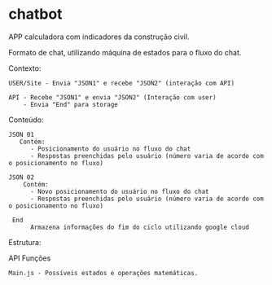 # chatbot

APP calculadora com indicadores da construção civil. 

Formato de chat, utilizando máquina de estados para o fluxo do chat.

Contexto:
    
    USER/Site - Envia "JSON1" e recebe "JSON2" (interação com API)

    API - Recebe "JSON1" e envia "JSON2" (Interação com user)
        - Envia "End" para storage


   Conteúdo:

    JSON 01
       Contém:
          - Posicionamento do usuário no fluxo do chat
          - Respostas preenchidas pelo usuário (número varia de acordo com o posicionamento no fluxo)
  
    JSON 02
        Contém:
          - Novo posicionamento do usuário no fluxo do chat
          - Respostas preenchidas pelo usuário (número varia de acordo com o posicionamento no fluxo)
    
     End
          Armazena informações do fim do ciclo utilizando google cloud

Estrutura:

API
Funções

    Main.js - Possíveis estados e operações matemáticas.
